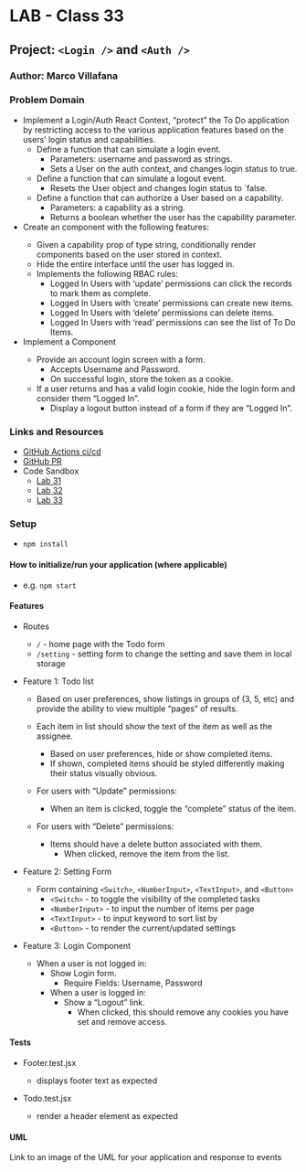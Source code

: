 # LAB - Class 33

## Project: `<Login />` and `<Auth />`

### Author: Marco Villafana

### Problem Domain  

+ Implement a Login/Auth React Context, “protect” the To Do application by restricting access to the various application features based on the users’ login status and capabilities.
  + Define a function that can simulate a login event.
    + Parameters: username and password as strings.
    + Sets a User on the auth context, and changes login status to true.
  + Define a function that can simulate a logout event.
    + Resets the User object and changes login status to `false.
  + Define a function that can authorize a User based on a capability.
    + Parameters: a capability as a string.
    + Returns a boolean whether the user has the capability parameter.
+ Create an <Auth /> component with the following features:
  + Given a capability prop of type string, conditionally render components based on the user stored in context.
  + Hide the entire interface until the user has logged in.
  + Implements the following RBAC rules:
    + Logged In Users with ‘update’ permissions can click the records to mark them as complete.
    + Logged In Users with ‘create’ permissions can create new items.
    + Logged In Users with ‘delete’ permissions can delete items.
    + Logged In Users with ‘read’ permissions can see the list of To Do Items.
+ Implement a <Login /> Component
  + Provide an account login screen with a form.
    + Accepts Username and Password.
    + On successful login, store the token as a cookie.
  + If a user returns and has a valid login cookie, hide the login form and consider them “Logged In”.
    + Display a logout button instead of a form if they are “Logged In”.

### Links and Resources

+ [GitHub Actions ci/cd](https://github.com/villafanam/todo-app/actions)
+ [GitHub PR](https://github.com/villafanam/todo-app/pull/7)
+ Code Sandbox
  + [Lab 31](https://codesandbox.io/p/github/villafanam/todo-app/context-settings?file=%2FREADME.md&workspace=%257B%2522activeFileId%2522%253A%2522clfrulrzo000wg3i566apdi3i%2522%252C%2522openFiles%2522%253A%255B%255D%252C%2522sidebarPanel%2522%253A%2522EXPLORER%2522%252C%2522gitSidebarPanel%2522%253A%2522COMMIT%2522%252C%2522spaces%2522%253A%257B%2522clfsjuwvi009u356ivdnpesk5%2522%253A%257B%2522key%2522%253A%2522clfsjuwvi009u356ivdnpesk5%2522%252C%2522name%2522%253A%2522Default%2522%252C%2522devtools%2522%253A%255B%257B%2522key%2522%253A%2522clfsjuwvi009v356i4dt10kaj%2522%252C%2522type%2522%253A%2522PROJECT_SETUP%2522%252C%2522isMinimized%2522%253Afalse%257D%252C%257B%2522type%2522%253A%2522PREVIEW%2522%252C%2522taskId%2522%253A%2522start%2522%252C%2522port%2522%253A3000%252C%2522key%2522%253A%2522clfsjuwvi009w356ito36bsi0%2522%252C%2522isMinimized%2522%253Afalse%257D%255D%257D%257D%252C%2522currentSpace%2522%253A%2522clfsjuwvi009u356ivdnpesk5%2522%252C%2522spacesOrder%2522%253A%255B%2522clfsjuwvi009u356ivdnpesk5%2522%255D%252C%2522hideCodeEditor%2522%253Afalse%257D)
  + [Lab 32](https://codesandbox.io/p/github/villafanam/todo-app/context-methods?file=%2FREADME.md&workspace=%257B%2522activeFileId%2522%253A%2522clfrulrzo000wg3i566apdi3i%2522%252C%2522openFiles%2522%253A%255B%255D%252C%2522sidebarPanel%2522%253A%2522EXPLORER%2522%252C%2522gitSidebarPanel%2522%253A%2522COMMIT%2522%252C%2522spaces%2522%253A%257B%2522clft56vtr006s356idynoemyc%2522%253A%257B%2522key%2522%253A%2522clft56vtr006s356idynoemyc%2522%252C%2522name%2522%253A%2522Default%2522%252C%2522devtools%2522%253A%255B%257B%2522type%2522%253A%2522TASK_LOG%2522%252C%2522taskId%2522%253A%2522start%2522%252C%2522key%2522%253A%2522clft570zi00d9356iqpmuhqmw%2522%252C%2522isMinimized%2522%253Afalse%257D%252C%257B%2522key%2522%253A%2522clft56vtr006t356iu95kc3x2%2522%252C%2522type%2522%253A%2522PROJECT_SETUP%2522%252C%2522isMinimized%2522%253Afalse%257D%252C%257B%2522type%2522%253A%2522PREVIEW%2522%252C%2522taskId%2522%253A%2522start%2522%252C%2522port%2522%253A3000%252C%2522key%2522%253A%2522clft570vi00bn356ijf6rauow%2522%252C%2522isMinimized%2522%253Afalse%257D%255D%257D%257D%252C%2522currentSpace%2522%253A%2522clft56vtr006s356idynoemyc%2522%252C%2522spacesOrder%2522%253A%255B%2522clft56vtr006s356idynoemyc%2522%255D%252C%2522hideCodeEditor%2522%253Afalse%257D)
  + [Lab 33](https://codesandbox.io/p/github/villafanam/todo-app/login-auth?file=%2FREADME.md&workspace=%257B%2522activeFileId%2522%253A%2522clfrulrzo000wg3i566apdi3i%2522%252C%2522openFiles%2522%253A%255B%255D%252C%2522sidebarPanel%2522%253A%2522EXPLORER%2522%252C%2522gitSidebarPanel%2522%253A%2522COMMIT%2522%252C%2522spaces%2522%253A%257B%2522clful36ta006k356iyxqzi2pt%2522%253A%257B%2522key%2522%253A%2522clful36ta006k356iyxqzi2pt%2522%252C%2522name%2522%253A%2522Default%2522%252C%2522devtools%2522%253A%255B%257B%2522key%2522%253A%2522clful36ta006l356icd2usr9z%2522%252C%2522type%2522%253A%2522PROJECT_SETUP%2522%252C%2522isMinimized%2522%253Afalse%257D%255D%257D%257D%252C%2522currentSpace%2522%253A%2522clful36ta006k356iyxqzi2pt%2522%252C%2522spacesOrder%2522%253A%255B%2522clful36ta006k356iyxqzi2pt%2522%255D%252C%2522hideCodeEditor%2522%253Afalse%257D)

### Setup

+ `npm install`

#### How to initialize/run your application (where applicable)

+ e.g. `npm start`

#### Features

+ Routes
  + `/` - home page with the Todo form
  + `/setting` - setting form to change the setting and save them in local storage

+ Feature 1: Todo list
  + Based on user preferences, show listings in groups of (3, 5, etc) and provide the ability to view multiple “pages” of results.
  + Each item in list should show the text of the item as well as the assignee.
    + Based on user preferences, hide or show completed items.
    + If shown, completed items should be styled differently making their status visually obvious.

  + For users with “Update” permissions:
    + When an item is clicked, toggle the “complete” status of the item.
  + For users with “Delete” permissions:
    + Items should have a delete button associated with them.
      + When clicked, remove the item from the list.

+ Feature 2: Setting Form
  + Form containing `<Switch>`, `<NumberInput>`, `<TextInput>`, and `<Button>`
    + `<Switch>` - to toggle the visibility of the completed tasks
    + `<NumberInput>` - to input the number of items per page
    + `<TextInput>` - to input keyword to sort list by
    + `<Button>` - to render the current/updated settings

+ Feature 3: Login Component
  + When a user is not logged in:
    + Show Login form.
      + Require Fields: Username, Password
    + When a user is logged in:
      + Show a “Logout” link.
        + When clicked, this should remove any cookies you have set and remove access.

#### Tests

+ Footer.test.jsx
  + displays footer text as expected

+ Todo.test.jsx
  + render a header element as expected

#### UML

Link to an image of the UML for your application and response to events

